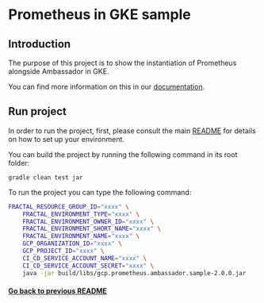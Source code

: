 # Prometheus in GKE sample 

## Introduction

The purpose of this project is to show the instantiation of Prometheus alongside Ambassador in GKE.

You can find more information on this in our [documentation](https://fractal.cloud/docs).

## Run project

In order to run the project, first, please consult the main [README](../../README.md#build-and-run-the-project-locally) for details on how to set up your environment.

You can build the project by running the following command in its root folder:

`gradle clean test jar`

To run the project you can type the following command:

``` bash
FRACTAL_RESOURCE_GROUP_ID="xxxx" \
    FRACTAL_ENVIRONMENT_TYPE="xxxx" \
    FRACTAL_ENVIRONMENT_OWNER_ID="xxxx" \
    FRACTAL_ENVIRONMENT_SHORT_NAME="xxxx" \
    FRACTAL_ENVIRONMENT_NAME="xxxx" \
    GCP_ORGANIZATION_ID="xxxx" \
    GCP_PROJECT_ID="xxxx" \
    CI_CD_SERVICE_ACCOUNT_NAME="xxxx" \
    CI_CD_SERVICE_ACCOUNT_SECRET="xxxx" \
    java -jar build/libs/gcp.prometheus.ambassador.sample-2.0.0.jar
```

#### [Go back to previous README](../../gcp/README.md)
